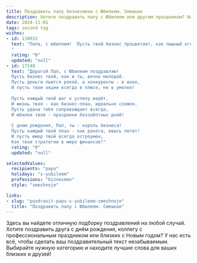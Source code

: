 ```yaml
---
title: Поздравить папу бизнесмена с Юбилеем. Смешное
description: Хотите поздравить папу с Юбилеем или другим праздником? Наш ИИ создаст незабываемое поздравление, а вы обязательно выделитесь среди других.  
date: 2024-11-01
tags: second tag
wishes:
- id: 110032
  text: "Папа, с юбилеем!  Пусть твой бизнес процветает, как пышный огород после дождя – урожай будет богатым, а конкуренты –  помидорами, которые никто не захочет покупать!  Желаю тебе столько денег, чтобы  на  каждой купюре можно было  построить  маленький  замок из песка, а  замок из настоящего кирпича – чтобы  ты смог  выстроить из  всего  этого  богатства!  Будь  здоров,  бодр  и  весел,  как  пират,  нашедший  клад,  — только  без  попугаев!
  "
  rating: "0"
  updated: "null"
- id: 17248
  text: "Дорогой Пап, с Юбилеем поздравляю!
  Пусть бизнес твой, как и ты, вечно молодой.
  Пусть деньги льются рекой, а конкуренты - в шоке,
  И пусть твои акции всегда в плюсе, не в умолке!
  
  Пусть каждый твой шаг к успеху ведёт,
  И жизнь твоя - как бизнес-план, идеально сложен.
  Пусть удача тебя сопровождает всегда,
  И юбилеи твои - праздники беззаботных дней!
  
  С днем рождения, Пап, ты - король бизнеса!
  Пусть каждый твой план - как ракета, ввысь летит!
  И пусть юмор твой всегда остроумен,
  Как твои стратегии в мире финансов!"
  rating: "0"
  updated: "null"

selectedValues:
  recipients: "papu"
  holidays: "s-yubileem"
  professions: "biznesmen"
  style: "smeshnoje"

links:
- slug: "pozdravit-papu-s-yubileem-smeshnoje"
  title: "Поздравить папу с Юбилеем. Смешное"
---
```


Здесь вы найдете отличную подборку поздравлений на любой случай.
Хотите поздравить друга с днём рождения, коллегу с профессиональным праздником или близких с Новым годом? У нас есть всё, чтобы сделать ваш поздравительный текст незабываемым. Выбирайте нужную категорию и находите лучшие слова для ваших близких и друзей!
